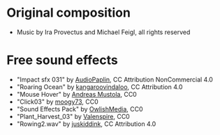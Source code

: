 # Original composition
- Music by Ira Provectus and Michael Feigl, all rights reserved

# Free sound effects

- "Impact sfx 031" by [AudioPaplin](https://freesound.org/people/AudioPapkin/sounds/648454/), CC Attribution NonCommercial 4.0
- "Roaring Ocean" by [kangaroovindaloo](https://freesound.org/people/kangaroovindaloo/sounds/246515/), CC Attribution 4.0
- "Mouse Hover" by [Andreas Mustola](https://freesound.org/people/Andreas.Mustola/sounds/255764/), CC0
- "Click03" by [moogy73](https://freesound.org/people/moogy73/sounds/425726/), CC0
- "Sound Effects Pack" by [OwlishMedia](https://opengameart.org/content/sound-effects-pack), CC0
- "Plant_Harvest_03" by [Valenspire](https://freesound.org/people/Valenspire/sounds/699492/), CC0
- "Rowing2.wav" by [juskiddink](https://freesound.org/people/juskiddink/sounds/101921/), CC Attribution 4.0
